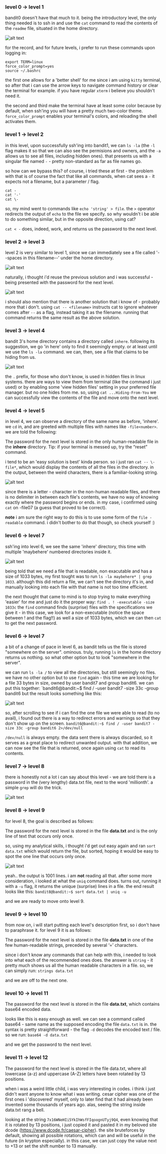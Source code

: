 ### level 0 -> level 1
bandit0 doesn't have that much to it. being the introductory level, the only thing needed is to ssh in and use the `cat` command to read the contents of the `readme` file, situated in the home directory.

![alt text](https://raw.githubusercontent.com/nverment/overthewire-writeups/main/images/image-1.png)

for the record, and for future levels, i prefer to run these commands upon logging in:

```shell
export TERM=linux
force_color_prompt=yes
source ~/.bashrc
```

the first one allows for a 'better shell' for me since i am using `kitty` terminal, so after that i can use the arrow keys to navigate command history or clear the terminal for example. if you have regular `xterm` i believe you shouldn't need it.

the second and third make the terminal have at least some color because by default, when ssh'ing you will have a pretty much two-color theme. `force_color_prompt` enables your terminal's colors, and reloading the shell activates them.
### level 1 -> level 2
in this level, upon successfully ssh'ing into bandit1, we can `ls -la` (the `-l` flag makes it so that we can also see the permisions and owners, and the `-a` allows us to see all files, including hidden ones). that presents us with a singular flie named `-` - pretty non-standard as far as file names go.

so how can we bypass this?
of course, i tried these at first - the problem with that is of course the fact that like all commands, when cat sees a `-` it expects not a filename, but a parameter / flag.
```shell
cat -
cat '-'
cat \-
```

so, my mind went to commands like `echo 'string' > file`. the `>` operator redirects the output of `echo` to the file we specify. so why wouldn't i be able to do something similar, but in the opposite direction, using cat?

`cat < -` does, indeed, work, and returns us the password to the next level.
### level 2 -> level 3
level 2 is very similar to level 1, since we can immediately see a file called '--spaces in this filename--' under the home directory.

![alt text](https://raw.githubusercontent.com/nverment/overthewire-writeups/main/images/image-7.png)

naturally, i thought i'd reuse the previous solution and i was successful - being presented with the password for the next level.

![alt text](https://raw.githubusercontent.com/nverment/overthewire-writeups/main/images/image-8.png)

i should also mention that there is another solution that i know of - probably more that i don't. using `cat -- <filename>` instructs cat to ignore whatever comes after `--` as a flag, instead taking it as the filename. running that command returns the same result as the above solution.
### level 3 -> level 4 
bandit 3's home directory contains a directory called `inhere`. following its suggestion, we go 'in here' only to find it seemingly empty. or at least until we use the `ls -la` command. we can, then, see a file that claims to be hiding from us.

![alt text](https://raw.githubusercontent.com/nverment/overthewire-writeups/main/images/image-9.png)

the `.` prefix, for those who don't know, is used in hidden files in linux systems. there are ways to view them from terminal (like the command i just used) or by enabling some 'view hidden files' setting in your preferred file manager. but no one hides from me. so, using `cat ...Hiding-From-You` we can successfully view the contents of the file and move onto the next level.
### level 4 -> level 5
in level 4, we can observe a directory of the same name as before, 'inhere'. we `cd` in, and are greeted with multiple files with names like `-file<number>`.  we are told the following:

The password for the next level is stored in the only human-readable file in the **inhere** directory. Tip: if your terminal is messed up, try the “reset” command.

i tend to be an 'easy solution is best' kinda person. so i just ran `cat -- \-file*`, which would display the contents of all the files in the directory. in the output, between the weird characters, there is a familiar-looking string. 

![alt text](https://raw.githubusercontent.com/nverment/overthewire-writeups/main/images/image-10.png)

since there is a letter - character in the non-human readable files, and there is no delimiter in between each file's contents, we have no way of knowing exactly where the password begins or ends. in my case, i confirmed using `cat` on -file07 (a guess that proved to be correct). 

**note** i am sure the right way to do this is to use some form of the `file -readable` command. i didn't bother to do that though, so check yourself :)
### level 6 -> level 7 
ssh'ing into level 6, we see the same 'inhere' directory, this time with multiple 'maybehere' numbered directories inside it.

![alt text](https://raw.githubusercontent.com/nverment/overthewire-writeups/main/images/image-11.png)

being told that we need a file that is readable, non exacutable and has a size of 1033 bytes, my first tought was to run `ls -la maybehere* | grep 1033`. although this did return a file, we can't see the directory it's in, and manually looking into each file with that name is not too time efficient.

the next thought that came to mind is to stop trying to make everything 'easier' for me and just do it the proper way:
`find . ! -executable -size 1033c`
the `find` command finds (surprise) files with the specifications we give it - in this case, we look for a non-executable (notice the space between ! and the flag!!) as well a size of 1033 bytes, which we can then `cat` to get the next password.

### level 6 -> level 7
a bit of a change of pace in level 6, as bandit tells us the file is stored "somewhere on the server". ominous. truly, running `ls` in the home directory returns us nothing. so what other option but to look "somewhere in the server". 

we can run `ls -la /` to view all the directories, but still seemingly no files. we have no other option but to use `find` again - this time we are looking for a file 33 bytes in size, owned by user bandit7 and group bandit6. we can put this together: 
`bandit6@bandit:~$ find / -user bandit7 -size 33c -group bandit6 
but the result looks something like this:

![alt text](https://raw.githubusercontent.com/nverment/overthewire-writeups/main/images/image-12.png)

so, after scrolling to see if i can find the one file we were able to read (to no avail), i found out there is a way to redirect errors and warnings so that they don't show up on the screen. 
`bandit6@bandit:~$ find / -user bandit7 -size 33c -group bandit6 2>/dev/null`

`/dev/null` is always empty. the data sent there is always discarded, so it serves as a great place to redirect unwanted output. with that addition, we can now see the file that is returned, once again using `cat` to read its contents.
### level 7 -> level 8 
there is honestly not a lot i can say about this level - we are told there is a password in the (very lengthy) data.txt file, next to the word 'millionth'. a simple `grep` will do the trick.

![alt text](https://raw.githubusercontent.com/nverment/overthewire-writeups/main/images/image-13.png)

### level 8 -> level 9
for level 8, the goal is described as follows:

The password for the next level is stored in the file **data.txt** and is the only line of text that occurs only once.

so, using my analytical skills, i thought i'd get out easy again and ran `sort data.txt` which would return the file, but sorted, hoping it would be easy to spot the one line that occurs only once.

![alt text](https://raw.githubusercontent.com/nverment/overthewire-writeups/main/images/image-14.png)

yeah.. the output is 1001 lines. i am **not** reading all that. after some more consideration, i looked at what the `uniq` command does. turns out, running it with a `-u` flag, it returns the unique (surprise) lines in a file. the end result looks like this:
`bandit8@bandit:~$ sort data.txt | uniq -u`

and we are ready to move onto level 9.
### level 9 -> level 10 
from now on, i will start putting each level's description first, so i don't have to paraphrase it. for level 9 it is as follows:

The password for the next level is stored in the file **data.txt** in one of the few human-readable strings, preceded by several ‘=’ characters.

since i don't know any commands that can help with this, i needed to look into what each of the recommended ones does. the answer is `string` - it pretty much shows us all the human readable characters in a file. so, we can simply run:
`strings data.txt` 

and we are off to the next one.
### level 10 -> level 11 
The password for the next level is stored in the file **data.txt**, which contains base64 encoded data.

looks like this is easy enough as well. we can see a command called base64 - same name as the supposed encoding the file `data.txt` is in. the syntax is pretty straightforward - the flag `-d` decodes the encoded text / file. so we run:
`base64 -d data.txt`

and we get the password to the next level.

### level 11 -> level 12
The password for the next level is stored in the file data.txt, where all lowercase (a-z) and uppercase (A-Z) letters have been rotated by 13 positions.

when i was a weird little child, i was very interesting in codes. i think i just didn't want anyone to know what i was writing. cesar cipher was one of the first ones i 'discovered' myself, only to later find that it had already been invented some thousands of years ago. alas, seeing the string inside data.txt rang a bell.

looking at the string `7x16WNeHIi5YkIhWsfFIqoognUTyj9Q4`, even knowing that it is rotated by 13 positions, i just copied it and pasted it in my beloved site dcode (https://www.dcode.fr/caesar-cipher). the site bruteforces by default, showing all possible rotations, which can and will be useful in the future (in krypton especially). in this case, we can just copy the value next to +13 or set the shift number to 13 manually.
